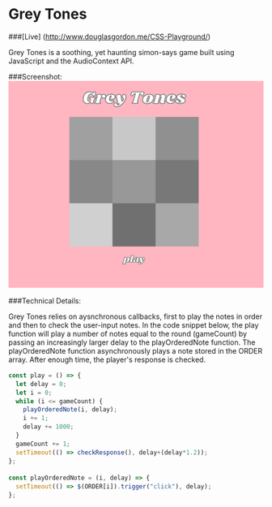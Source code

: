 # Grey Tones

###[Live] (http://www.douglasgordon.me/CSS-Playground/)

Grey Tones is a soothing, yet haunting simon-says game built using JavaScript and the AudioContext API.

###Screenshot:
![screenshot]

###Technical Details:  

Grey Tones relies on aysnchronous callbacks, first to play the notes in order and then to check the user-input notes. In the code snippet below, the play function will play a number of notes equal to the round (gameCount) by passing an increasingly larger delay to the playOrderedNote function. The playOrderedNote function asynchronously plays a note stored in the ORDER array. After enough time, the player's response is checked.

```javascript
const play = () => {
  let delay = 0;
  let i = 0;
  while (i <= gameCount) {
    playOrderedNote(i, delay);
    i += 1;
    delay += 1000;
  }
  gameCount += 1;
  setTimeout(() => checkResponse(), delay+(delay*1.2));
};

const playOrderedNote = (i, delay) => {
  setTimeout(() => $(ORDER[i]).trigger("click"), delay);
};
```

[screenshot]: ./images/screenshot-greytones.png

